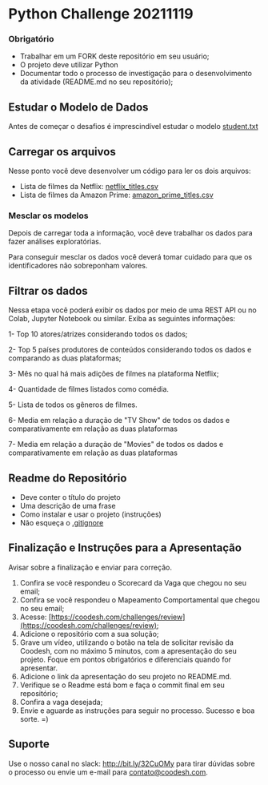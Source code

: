 # Python Challenge 20211119

### Obrigatório
 
- Trabalhar em um FORK deste repositório em seu usuário;
- O projeto deve utilizar Python
- Documentar todo o processo de investigação para o desenvolvimento da atividade (README.md no seu repositório);


## Estudar o Modelo de Dados

Antes de começar o desafios é imprescindível estudar o modelo [student.txt](./data/attributes.txt)


## Carregar os arquivos

Nesse ponto você deve desenvolver um código para ler os dois arquivos:

- Lista de filmes da Netflix: [netflix_titles.csv](./data/netflix_titles.csv)
- Lista de filmes da Amazon Prime: [amazon_prime_titles.csv](./data/amazon_prime_titles.csv)


### Mesclar os modelos

Depois de carregar toda a informação, você deve trabalhar os dados para fazer análises exploratórias. 

Para conseguir mesclar os dados você deverá tomar cuidado para que os identificadores não sobreponham valores.

## Filtrar os dados

Nessa etapa você poderá exibir os dados por meio de uma REST API ou no Colab, Jupyter Notebook ou similar. Exiba as seguintes informações:

1- Top 10 atores/atrizes considerando todos os dados;

2- Top 5 países produtores de conteúdos considerando todos os dados e comparando as duas plataformas;

3- Mês no qual há mais adições de filmes na plataforma Netflix;

4- Quantidade de filmes listados como comédia.

5- Lista de todos os gêneros de filmes.

6- Media em relação a duração de "TV Show" de todos os dados e comparativamente em relação as duas plataformas

7- Media em relação a duração de "Movies" de todos os dados e comparativamente em relação as duas plataformas


## Readme do Repositório
 
- Deve conter o título do projeto
- Uma descrição de uma frase
- Como instalar e usar o projeto (instruções)
- Não esqueça o [.gitignore](https://www.toptal.com/developers/gitignore)
 
## Finalização e Instruções para a Apresentação

Avisar sobre a finalização e enviar para correção.

1. Confira se você respondeu o Scorecard da Vaga que chegou no seu email;
2. Confira se você respondeu o Mapeamento Comportamental que chegou no seu email;
3. Acesse: [https://coodesh.com/challenges/review](https://coodesh.com/challenges/review);
4. Adicione o repositório com a sua solução;
5. Grave um vídeo, utilizando o botão na tela de solicitar revisão da Coodesh, com no máximo 5 minutos, com a apresentação do seu projeto. Foque em pontos obrigatórios e diferenciais quando for apresentar.
6. Adicione o link da apresentação do seu projeto no README.md.
7. Verifique se o Readme está bom e faça o commit final em seu repositório;
8. Confira a vaga desejada;
9. Envie e aguarde as instruções para seguir no processo. Sucesso e boa sorte. =)



## Suporte

Use o nosso canal no slack: http://bit.ly/32CuOMy para tirar dúvidas sobre o processo ou envie um e-mail para contato@coodesh.com. 


